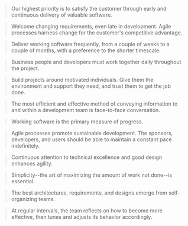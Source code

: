 > Our highest priority is to satisfy the customer through early and continuous delivery of valuable software.

> Welcome changing requirements, even late in  development. Agile processes harness change for the customer's competitive advantage.

> Deliver working software frequently, from a couple of weeks to a couple of months, with a preference to the shorter timescale.

> Business people and developers must work together daily throughout the project.

> Build projects around motivated individuals. Give them the environment and support they need, and trust them to get the job done.

> The most efficient and effective method of conveying information to and within a development team is face-to-face conversation.

> Working software is the primary measure of progress.

> Agile processes promote sustainable development. The sponsors, developers, and users should be able to maintain a constant pace indefinitely.

> Continuous attention to technical excellence and good design enhances agility.

> Simplicity--the art of maximizing the amount of work not done--is essential.

> The best architectures, requirements, and designs emerge from self-organizing teams.

> At regular intervals, the team reflects on how to become more effective, then tunes and adjusts its behavior accordingly.
